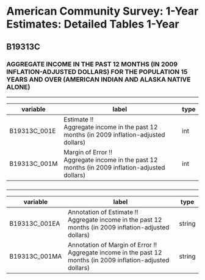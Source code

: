 # American Community Survey: 1-Year Estimates: Detailed Tables 1-Year

## B19313C

### AGGREGATE INCOME IN THE PAST 12 MONTHS (IN 2009 INFLATION-ADJUSTED DOLLARS) FOR THE POPULATION 15 YEARS AND OVER (AMERICAN INDIAN AND ALASKA NATIVE ALONE)

___

| variable | label | type |
| ----- | ----- | ----- |
| B19313C_001E | Estimate !!<br>Aggregate income in the past 12 months (in 2009 inflation-adjusted dollars) | int |
| B19313C_001M | Margin of Error !!<br>Aggregate income in the past 12 months (in 2009 inflation-adjusted dollars) | int |
### 

___

| variable | label | type |
| ----- | ----- | ----- |
| B19313C_001EA | Annotation of Estimate !!<br>Aggregate income in the past 12 months (in 2009 inflation-adjusted dollars) | string |
| B19313C_001MA | Annotation of Margin of Error !!<br>Aggregate income in the past 12 months (in 2009 inflation-adjusted dollars) | string |

